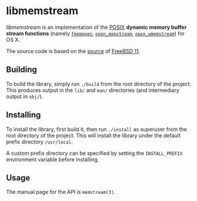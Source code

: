 libmemstream
============

*libmemstream* is an implementation of the [POSIX][POSIX Standard] **dynamic memory buffer stream functions** (namely [`fmemopen`][POSIX fmemopen], [`open_memstream`][POSIX open_memstream], [`open_wmemstream`][POSIX open_wmemstream]) for OS X.

The source code is based on the [source][FreeBSD source] of [FreeBSD 11][FreeBSD].

Building
--------

To build the library, simply run `./build` from the root directory of the project. This produces output in the `lib/` and `man/` directories (and intermediary output in `obj/`).

Installing
----------

To install the library, first build it, then run `./install` as superuser from the root directory of the project. This will install the library under the default prefix directory `/usr/local`.

A custom prefix directory can be specified by setting the `INSTALL_PREFIX` environment variable before installing.

Usage
-----

The manual page for the API is `memstream(3)`.

[POSIX Standard]: http://pubs.opengroup.org/onlinepubs/9699919799/
[POSIX fmemopen]: http://pubs.opengroup.org/onlinepubs/9699919799/functions/fmemopen.html
[POSIX open_memstream]: http://pubs.opengroup.org/onlinepubs/9699919799/functions/open_memstream.html
[POSIX open_wmemstream]: http://pubs.opengroup.org/onlinepubs/9699919799/functions/open_memstream.html
[FreeBSD]: https://www.freebsd.org/relnotes/CURRENT/relnotes/article.html
[FreeBSD source]: https://svnweb.freebsd.org/base/head/

